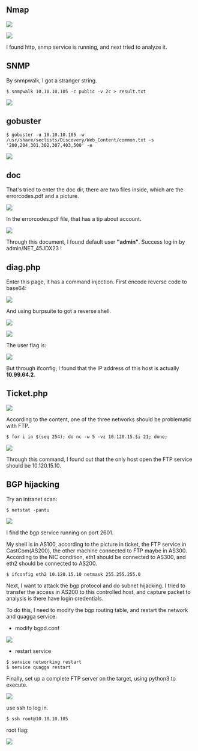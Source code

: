 ## Nmap
![](https://i.imgur.com/XaMYmVO.png)

![](https://i.imgur.com/tmKsFVD.png)

I found http, snmp service is running, and next tried to analyze it.
## SNMP
By snmpwalk, I got a stranger string.
```
$ snmpwalk 10.10.10.105 -c public -v 2c > result.txt
```
![](https://i.imgur.com/RJi5UbD.png)
## gobuster
```
$ gobuster -u 10.10.10.105 -w /usr/share/seclists/Discovery/Web_Content/common.txt -s '200,204,301,302,307,403,500' -e 
```
![](https://i.imgur.com/uzbGi18.png)

## doc
That's tried to enter the doc dir, there are two files inside, which are the errorcodes.pdf and a picture.

![](https://i.imgur.com/VeJZAEZ.png)

In the errorcodes.pdf file, that has a tip about account.

![](https://i.imgur.com/AsiwqIf.png)

Through this document, I found default user **"admin"**.
Success log in by admin/NET_45JDX23 !
## diag.php
Enter this page, it has a command injection.
First encode reverse code to base64:

![](https://i.imgur.com/7VQHNCW.png)

And using burpsuite to got a reverse shell.

![](https://i.imgur.com/099AEVl.png)

![](https://i.imgur.com/V6Ti0g8.png)

The user flag is:

![](https://i.imgur.com/wFQhKOg.png)

But through ifconfig, I found that the IP address of this host is actually **10.99.64.2**.
## Ticket.php
![](https://i.imgur.com/goTJsmb.png)

According to the content, one of the three networks should be problematic with FTP.
```
$ for i in $(seq 254); do nc -w 5 -vz 10.120.15.$i 21; done;
```
![](https://i.imgur.com/VhzSunS.png)

Through this command, I found out that the only host open the FTP service should be 10.120.15.10.
## BGP hijacking
Try an intranet scan:
```
$ netstat -pantu
```
![](https://i.imgur.com/2EYhJmY.png)

I find the bgp service running on port 2601.

My shell is in AS100, according to the picture in ticket, the FTP service in CastCom(AS200), the other machine connected to FTP maybe in AS300.
According to the NIC condition, eth1 should be connected to AS300, and eth2 should be connected to AS200.
```
$ ifconfig eth2 10.120.15.10 netmask 255.255.255.0
```
Next, I want to attack the bgp protocol and do subnet hijacking.
I tried to transfer the access in AS200 to this controlled host, and capture packet to analysis is there have login credentials.

To do this, I need to modify the bgp routing table, and restart the network and quagga service.

- modify bgpd.conf

![](https://i.imgur.com/luqW21r.png)

- restart service
```
$ service networking restart
$ service quagga restart
```

Finally, set up a complete FTP server on the target, using python3 to execute.

![](https://i.imgur.com/5CEvoUN.png)

use ssh to log in.
```
$ ssh root@10.10.10.105
```
root flag:

![](https://i.imgur.com/bzSRpLq.png)

